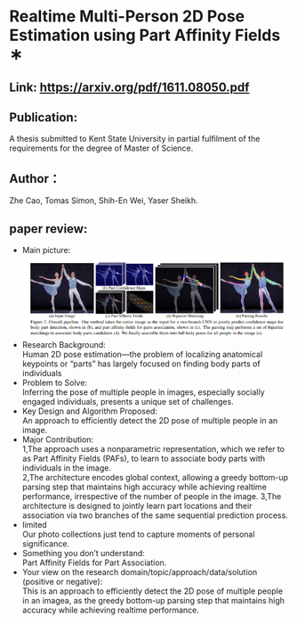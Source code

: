 # Realtime Multi-Person 2D Pose Estimation using Part Affinity Fields ∗
## Link: https://arxiv.org/pdf/1611.08050.pdf
## Publication:  
A thesis submitted to Kent State University in partial fulfilment of the requirements for the degree of Master of Science.
## Author：
Zhe Cao, Tomas Simon, Shih-En Wei, Yaser Sheikh.
## paper review:
* Main picture:  
![](https://github.com/guansLab/PaperReading/blob/master/Zhengyong_Ren/13.png)
* Research Background:  
Human 2D pose estimation—the problem of localizing anatomical keypoints or “parts” has largely focused on
finding body parts of individuals
* Problem to Solve:  
Inferring the pose of multiple people in images, especially socially engaged individuals, presents a unique set
of challenges.
* Key Design and Algorithm Proposed:  
An approach to efficiently detect the 2D pose of multiple people in an image.
* Major Contribution:  
1,The approach uses a nonparametric representation, which we refer to as Part Affinity
Fields (PAFs), to learn to associate body parts with individuals in the image.  
2,The architecture encodes global context, allowing a greedy bottom-up parsing step that maintains high accuracy while achieving realtime performance, irrespective of the number of people in the image. 
3,The architecture is designed to jointly learn part locations and their association via two branches of the same sequential
prediction process. 
* limited  
Our photo collections just tend to capture moments of personal significance.
* Something you don’t understand:  
Part Affinity Fields for Part Association.
* Your view on the research domain/topic/approach/data/solution (positive or negative):  
This is an approach to efficiently detect the 2D pose of multiple people in an imagea, as the greedy bottom-up parsing step that maintains high accuracy while achieving realtime performance.

